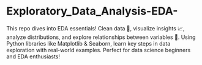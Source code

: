 # Exploratory_Data_Analysis-EDA-
This repo dives into EDA essentials! Clean data 🧹, visualize insights 📈, analyze distributions, and explore relationships between variables 🔗. Using Python libraries like Matplotlib &amp; Seaborn, learn key steps in data exploration with real-world examples. Perfect for data science beginners and EDA enthusiasts! 
